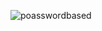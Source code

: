 ![poasswordbased](https://user-images.githubusercontent.com/87614111/156913304-2c153a7d-5473-4811-bf7a-d4f188471a68.jpg)

